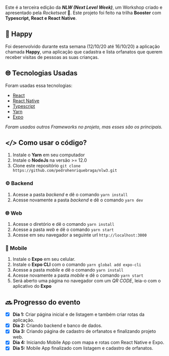 Este é a terceira edição da ***NLW (Next Level Week)***, um Workshop criado e apresentado pela *Rocketseat* 💜. Este projeto foi feito na trilha **Booster** com **Typescript, React e React Native**.

## 👦 Happy
Foi desenvolvido durante esta semana (12/10/20 até 16/10/20)  a aplicação chamada **Happy**, uma aplicação que cadastra e lista orfanatos que querem receber visitas de pessoas as suas crianças.

## 🌐 Tecnologias Usadas
Foram usadas essa tecnologias:

- [React](https://pt-br.reactjs.org/)
- [React Native](https://reactnative.dev/)
- [Typescript](https://www.typescriptlang.org/)
- [Yarn](https://yarnpkg.com/)
- [Expo](https://expo.io/)

*Foram usados outros Frameworks no projeto, mas esses são os principais.*

## ***</>*** Como usar o código?
1. Instale o **Yarn** em seu computador
1. Instale o **NodeJs** na versão >= 12.0
1. Clone este repositório `git clone https://github.com/pedrohenriquebraga/nlw3.git`

### ⚙️ Backend
1. Acesse a pasta *backend* e dê o comando `yarn install`
1. Acesse novamente a pasta *backend* e dê o comando `yarn dev`

### 🌐 Web
1. Acesse o diretório e dê o comando `yarn install`
1. Acesse a pasta *web* e dê o comando `yarn start`
1. Acesse em seu navegador a seguinte url `http://localhost:3000`

### 📱 Mobile
1. Instale o **Expo** em seu celular.
1. Instale o **Expo CLI** com o comando `yarn global add expo-cli`
1. Acesse a pasta *mobile* e dê o comando `yarn install`
1. Acesse novamente a pasta *mobile* e dê o comando `yarn start`
1. Será aberto uma página no navegador com um *QR CODE*, leia-o com o aplicativo do **Expo**

## 🔜 Progresso do evento

- [x] **Dia 1:** Criar página inicial e de listagem e também criar rotas da aplicação.
- [x] **Dia 2:** Criando backend e banco de dados.
- [x] **Dia 3:** Criando página de cadastro de orfanatos e finalizando projeto web.
- [x] **Dia 4:** Iniciando Mobile App com mapa e rotas com React Native e Expo.
- [x] **Dia 5:** Mobile App finalizado com listagem e cadastro de orfanatos.
